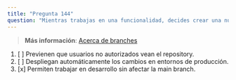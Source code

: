 ```yaml
---
title: "Pregunta 144"
question: "Mientras trabajas en una funcionalidad, decides crear una nueva branch para los cambios. ¿Cuál es el principal beneficio de usar branches en GitHub?"
---
```


> **Más información**: [Acerca de branches](https://docs.github.com/en/pull-requests/collaborating-with-pull-requests/proposing-changes-to-your-work-with-pull-requests/about-branches)  
1. [ ] Previenen que usuarios no autorizados vean el repository.
1. [ ] Despliegan automáticamente los cambios en entornos de producción.
1. [x] Permiten trabajar en desarrollo sin afectar la main branch.
